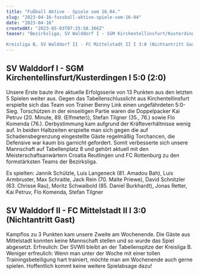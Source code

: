 ```yaml
---
title: "Fußball Aktive - Spiele vom 16.04."
slug: "2023-04-16-fussball-aktive-spiele-vom-16-04"
date: "2023-04-16"
createdAt: "2023-05-03T07:25:58.366Z"
teaser: "Bezirksliga, SV Walddorf I - SGM Kirchentellinsfurt/Kusterdingen I 5:0 (2:0)

Kreisliga B, SV Walddorf II - FC Mittelstadt II I 3:0 (Nichtantritt Gast)"
---
```

## SV Walddorf I - SGM Kirchentellinsfurt/Kusterdingen I 5:0 (2:0)

Unsere Erste baute ihre aktuelle Erfolgsserie von 13 Punkten aus den letzten 5 Spielen weiter aus. Gegen das Tabellenschlusslicht aus Kirchentellinsfurt erspielte sich das Team von Trainer Benny Link einen ungefährdeten 5:0-Sieg. Torschützen in der einseitigen Partie waren die Doppelpacker Kai Petruv (20. Minute, 89. (Elfmeter)), Stefan Tilgner (35., 76.) sowie Flo Komenda (76.). Derbystimmung kam aufgrund der Kräfteverhältnisse wenig auf. In beiden Halbzeiten erspielte man sich gegen die auf Schadensbegrenzung eingestellte Gäste regelmäßig Torchancen, die Defensive war kaum bis garnicht gefordert. Somit verbesserte sich unsere Mannschaft auf Tabellenplatz 8 und gehört aktuell mit den Meisterschaftsanwärtern Croatia Reutlingen und FC Rottenburg zu den formstärksten Teams der Bezirksliga.

Es spielten: Jannik Schülzle, Luis Langeneck (81. Amadou Bah), Luis Armbruster, Max Schraitle, Jack Rein (70. Malte Priewe), David Schnitzler (63. Chrisse Rau), Moritz Schwaibold (85. Daniel Burkhardt), Jonas Retter, Kai Petruv, Flo Komenda, Stefan Tilgner

## SV Walddorf II - FC Mittelstadt II I 3:0 (Nichtantritt Gast)

Kampflos zu 3 Punkten kam unsere Zweite am Wochenende. Die Gäste aus Mittelstadt konnten keine Mannschaft stellen und so wurde das Spiel abgesetzt. Erfreulich: Der SVWII bleibt an der Tabellenspitze der Kreisliga B. Weniger erfreulich: Wenn man unter der Woche mit einer tollen Trainingsbeteiligung hart trainiert, möchte man am Wochenende auch gerne spielen. Hoffentlich kommt keine weitere Spielabsage dazu!

